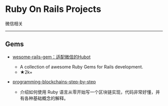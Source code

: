 # Ruby On Rails Projects

微信相关

---

## Gems

- [wesome-rails-gem：适配微信的Hubot](https://github.com/hothero/awesome-rails-gem)

  - A collection of awesome Ruby Gems for Rails development.
  - ★2k+
- [programming-blockchains-step-by-step](https://github.com/openblockchains/programming-blockchains-step-by-step)
  - 介绍如何使用 Ruby 语言从零开始写一个区块链实现，代码非常好懂，并有各种基础概念的解释。